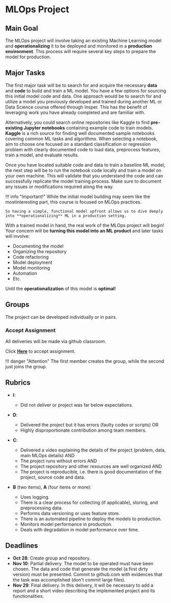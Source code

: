 # MLOps Project

## Main Goal

The MLOps project will involve taking an existing Machine Learning model and **operationalizing** it to be deployed and monitored in a **production environment**. This process will require several key steps to prepare the model for production.

## Major Tasks

The first major task will be to search for and acquire the necessary **data** and **code** to build and train a ML model. You have a few options for sourcing this initial model code and data. One approach would be to search for and utilize a model you previously developed and trained during another ML or Data Science course offered through Insper. This has the benefit of leveraging work you have already completed and are familiar with.

Alternatively, you could search online repositories like Kaggle to find **pre-existing Jupyter notebooks** containing example code to train models. **Kaggle** is a rich source for finding well documented sample notebooks covering common ML tasks and algorithms. When selecting a notebook, aim to choose one focused on a standard classification or regression problem with clearly documented code to load data, preprocess features, train a model, and evaluate results.

Once you have located suitable code and data to train a baseline ML model, the next step will be to run the notebook code locally and train a model on your own machine. This will validate that you understand the code and can successfully replicate the model training process. Make sure to document any issues or modifications required along the way.

!!! info "Important!"
    While the initial model building may seem like the mostinteresting part, this course is focused on MLOps practices.
    
    So having a simple, functional model upfront allows us to dive deeply into **operationalizing** ML in a production setting.

With a trained model in hand, the real work of the MLOps project will begin! Your concern will be **turning this model into an ML product** and later tasks will involve:

- Documenting the model
- Organizing the repository
- Code refactoring
- Model deployment
- Model monitoring
- Automation
- Etc.

Until the **operationalization** of this model is **optimal**!

## Groups

The project can be developed individually or in pairs.

###  Accept Assignment

All deliveries will be made via github classroom.

Click [**Here**](https://classroom.github.com/a/nz9gwfgo) to accept assignment.

!!! danger "Attention"
    The first member creates the group, while the second just joins the group.

## Rubrics

- **I**:
    - Did not deliver or project was far below expectations.

- **D**:
    - Delivered the project but it has errors (faulty codes or scripts) OR
    - Highly disproportionate contribution among team members.

- **C**:
    - Delivered a video explaining the details of the project (problem, data, main MLOps details) AND
    - The project runs without errors AND
    - The project repository and other resources are well organized AND
    - The project is reproducible, i.e. there is good documentation of the project, source code and data.

- **B** (two items), **A** (four items or more):
    - Uses logging.
    - There is a clear process for collecting (if applicable), storing, and preprocessing data.
    - Performs data versioning or uses feature store.
    - There is an automated pipeline to deploy the models to production.
    - Monitors model performance in production.
    - Deals with degradation in model performance over time.

## Deadlines

- **Oct 28**: Create group and repository.
- **Nov 10**: Partial delivery. The model to be operated must have been chosen. The data and code that generate the model (a first dirty version) must be presented. Commit to github.com with evidences that the task was accomplished (don't commit large files).
- **Nov 29**: Final delivery. In this delivery, it will be necessary to add a report and a short video describing the implemented project and its functionalities. 